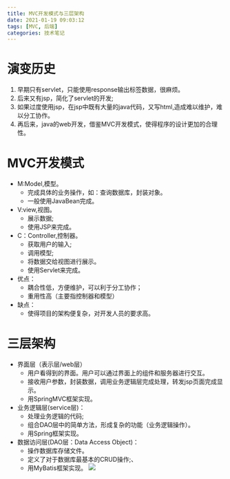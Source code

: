 ```yaml
---
title: MVC开发模式与三层架构
date: 2021-01-19 09:03:12
tags: [MVC, 后端]
categories: 技术笔记
---
```

# 演变历史

1. 早期只有servlet，只能使用response输出标签数据，很麻烦。
2. 后来又有jsp，简化了servlet的开发;
3. 如果过度使用jsp，在jsp中既有大量的java代码，又写html,造成难以维护，难以分工协作。
4. 再后来，java的web开发，借鉴MVC开发模式，使得程序的设计更加的合理性。

# MVC开发模式

* M:Model,模型。
  * 完成具体的业务操作，如：查询数据库，封装对象。
  * 一般使用JavaBean完成。
* V:view,视图。
  * 展示数据;
  * 使用JSP来完成。
* C：Controller,控制器。
  * 获取用户的输入;
  * 调用模型;
  * 将数据交给视图进行展示。
  * 使用Servlet来完成。
* 优点：
  * 耦合性低，方便维护，可以利于分工协作；
  * 重用性高（主要指控制器和模型）
* 缺点：
  * 使得项目的架构便复杂，对开发人员的要求高。

# 三层架构

* 界面层（表示层/web层）
  * 用户看得到的界面。用户可以通过界面上的组件和服务器进行交互。
  * 接收用户参数，封装数据，调用业务逻辑层完成处理，转发jsp页面完成显示。
  * 用SpringMVC框架实现。
* 业务逻辑层(service层)：
  * 处理业务逻辑的代码;
  * 组合DAO层中的简单方法，形成复杂的功能（业务逻辑操作）。
  * 用Spring框架实现。
* 数据访问层(DAO层：Data Access Object)：
  * 操作数据库存储文件。
  * 定义了对于数据库最基本的CRUD操作;、
  * 用MyBatis框架实现。
![](https://gitee.com/zhangjie0524/picgo/raw/master/img/20210119193423.PNG)